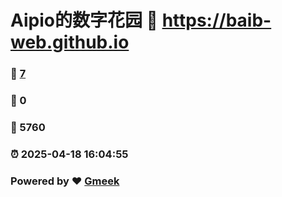 # Aipio的数字花园 :link: https://baib-web.github.io 
### :page_facing_up: [7](https://baib-web.github.io/tag.html) 
### :speech_balloon: 0 
### :hibiscus: 5760 
### :alarm_clock: 2025-04-18 16:04:55 
### Powered by :heart: [Gmeek](https://github.com/Meekdai/Gmeek)
